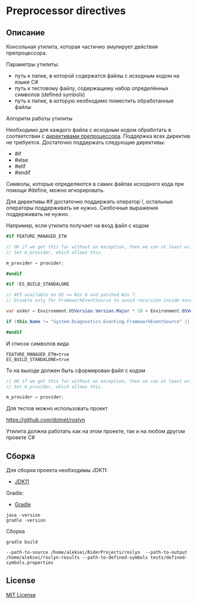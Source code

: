 # Preprocessor directives

## Описание
Консольная утилита, которая частично эмулирует действия препроцессора.

Параметры утилиты:
- путь к папке, в которой содержатся файлы с исходным кодом на языке C#
- путь к тестовому файлу, содержащему набор определённых символов (defined symbols)
- путь к папке, в которую необходимо поместить обработанные файлы

Алгоритм работы утилиты

Необходимо для каждого файла с исходным кодом обработать в соответствии с [директивами препроцессора](https://docs.microsoft.com/en-us/dotnet/csharp/language-reference/preprocessor-directives). Поддержка всех директив не требуется. Достаточно поддержать следующие директивы:
- \#if
- \#else
- \#elif
- \#endif

Символы, которые определяются в самих файлах исходного кода при помощи #define, можно игнорировать.

Для директивы #if достаточно поддержать оператор !, остальные операторы поддерживать не нужно. Скобочные выражения поддерживать не нужно.

Например, если утилита получает на вход файл с кодом

```csharp
#if FEATURE_MANAGED_ETW

// OK if we get this far without an exception, then we can at least write out error messages.
// Set m_provider, which allows this.

m_provider = provider;

#endif

#if !ES_BUILD_STANDALONE

// API available on OS >= Win 8 and patched Win 7.
// Disable only for FrameworkEventSource to avoid recursion inside exception handling.

var osVer = Environment.OSVersion.Version.Major * 10 + Environment.OSVersion.Version.Minor;

if (this.Name != "System.Diagnostics.Eventing.FrameworkEventSource" || osVer >= 62)

#endif
```

И список символов вида

```
FEATURE_MANAGED_ETW=true
ES_BUILD_STANDALONE=true
```

То на выходе должен быть сформирован файл с кодом

```csharp
// OK if we get this far without an exception, then we can at least write out error messages.
// Set m_provider, which allows this.

m_provider = provider;
```




Для тестов можно использовать проект

https://github.com/dotnet/roslyn

Утилита должна работать как на этом проекте, так и на любом другом проекте C#

## Сборка

Для сборки проекта необходимы JDK11:
* [JDK11](https://jdk.java.net/java-se-ri/11)

Gradle:
* [Gradle](https://gradle.org/install/#manually)

```
java -version
gradle -version
```

Сборка

```
gradle build
```

```
--path-to-source /home/aleksei/RiderProjects/roslyn  --path-to-output /home/aleksei/roslyn-results --path-to-defined-symbols tests/defined-symbols.properties
```

## License

[MIT License](LICENSE)

